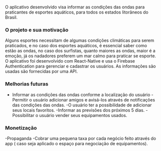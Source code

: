 O aplicativo desenvolvido visa informar as condições das ondas para praticantes de esportes aquáticos, para todos os estados litorâneos do Brasil.
### O projeto e sua motivação
Alguns esportes necessitam de algumas condições climáticas para serem praticados, e no caso dos esportes aquáticos, é essencial saber como estão as ondas, no caso dos surfistas, quanto maiores as ondas, maior é a emoção, já os nadadores preferem um mar calmo para praticar se esporte.
O aplicativo foi desenvolvido com React-Native e usa o Firebase Authentication para gerenciar e cadastrar os usuários. As informações são usadas são fornecidas por uma API.

### Melhorias futuras 
- Informar as condições das ondas conforme a localização do usuário
-Permitir o usuário adicionar amigos e avisá-los através de notificações das condições das ondas.
-O usuário ter a possibilidade de adicionar seus locais favoritos.
-Informar as previsões dos próximos 5 dias.
-Possibilitar o usuário vender seus equipamentos usados.

### Monetização 
-Propaganda
-Cobrar uma pequena taxa por cada negócio feito através do app ( caso seja aplicado o espaço para negociação de equipamentos).
